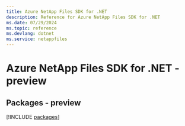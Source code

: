 ```yaml
---
title: Azure NetApp Files SDK for .NET
description: Reference for Azure NetApp Files SDK for .NET
ms.date: 07/29/2024
ms.topic: reference
ms.devlang: dotnet
ms.service: netappfiles
---
```

# Azure NetApp Files SDK for .NET - preview
## Packages - preview
[!INCLUDE [packages](netapp-files-index.md)]